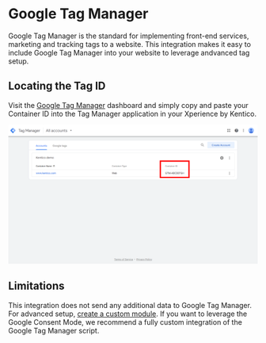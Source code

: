 # Google Tag Manager

Google Tag Manager is the standard for implementing front-end services, marketing and tracking tags to a website. This integration makes it easy to include Google Tag Manager into your website to leverage andvanced tag setup.

## Locating the Tag ID

Visit the [Google Tag Manager](https://tagmanager.google.com/?authuser=1#/home) dashboard and simply copy and paste your Container ID into the Tag Manager application in your Xperience by Kentico.

![Google Tag Manager step 1](/images/docs/gtm-id.png)


## Limitations

This integration does not send any additional data to Google Tag Manager. For advanced setup, [create a custom module](Creating-custom-module.md). If you want to leverage the Google Consent Mode, we recommend a fully custom integration of the Google Tag Manager script.